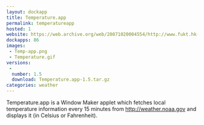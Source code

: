 ```yaml
---
layout: dockapp
title: Temperature.app
permalink: temperatureapp
hosted: 1
website: https://web.archive.org/web/20071020004554/http://www.fukt.hk-r.se/~per/temperature/
dockapps: 86
images:
 - Temp-app.png
 - Temperature.gif
versions:
 -
  number: 1.5
  download: Temperature.app-1.5.tar.gz
categories: weather
---
```

Temperature.app is a Window Maker applet which fetches local temperature information every 15 minutes from http://weather.noaa.gov and displays it (in Celsius or Fahrenheit).
